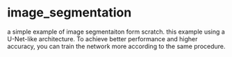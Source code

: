 # image_segmentation
a simple example of image segmentaiton form scratch. this example using a U-Net-like architecture. To achieve better performance and higher accuracy, you can train the network more according to the same procedure.
